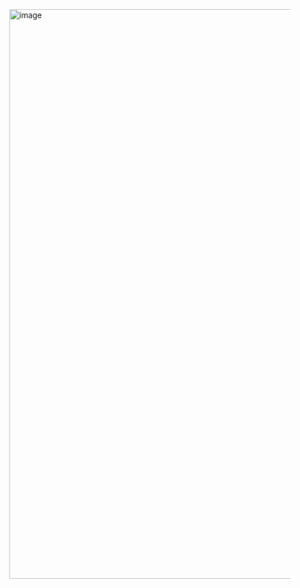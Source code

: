 <img width="1897" height="1020" alt="image" src="https://github.com/user-attachments/assets/8340349f-bbea-4bb8-9abc-818b9ae65b32" />
